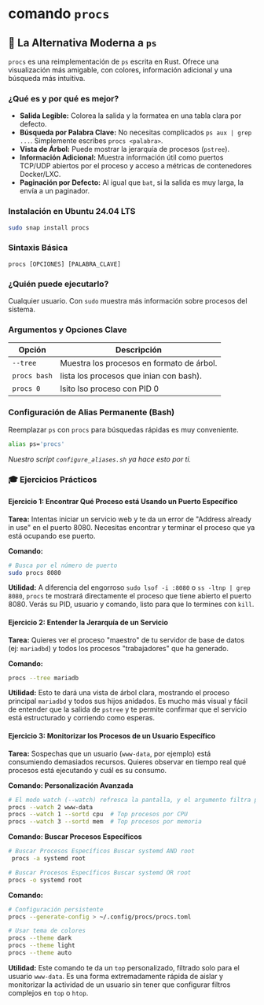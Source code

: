 # comando `procs`

## 🚀 La Alternativa Moderna a `ps`

`procs` es una reimplementación de `ps` escrita en Rust. Ofrece una visualización más amigable, con colores, información adicional y una búsqueda más intuitiva.

### ¿Qué es y por qué es mejor?

-   **Salida Legible:** Colorea la salida y la formatea en una tabla clara por defecto.
-   **Búsqueda por Palabra Clave:** No necesitas complicados `ps aux | grep ...`. Simplemente escribes `procs <palabra>`.
-   **Vista de Árbol:** Puede mostrar la jerarquía de procesos (`pstree`).
-   **Información Adicional:** Muestra información útil como puertos TCP/UDP abiertos por el proceso y acceso a métricas de contenedores Docker/LXC.
-   **Paginación por Defecto:** Al igual que `bat`, si la salida es muy larga, la envía a un paginador.

### Instalación en Ubuntu 24.04 LTS

```bash
sudo snap install procs
```

### Sintaxis Básica

```
procs [OPCIONES] [PALABRA_CLAVE]
```

### ¿Quién puede ejecutarlo?

Cualquier usuario. Con `sudo` muestra más información sobre procesos del sistema.

### Argumentos y Opciones Clave

| Opción           | Descripción                                                                 |
| ---------------- | --------------------------------------------------------------------------- |
| `--tree`         | Muestra los procesos en formato de árbol.                                   |
| `procs bash`     | lista los procesos que inian con bash).                                     |
| `procs 0`        | lsito lso proceso con PID 0                                                 |


### Configuración de Alias Permanente (Bash)

Reemplazar `ps` con `procs` para búsquedas rápidas es muy conveniente.

```bash
alias ps='procs'
```
*Nuestro script `configure_aliases.sh` ya hace esto por ti.*

### 🎓 Ejercicios Prácticos

#### Ejercicio 1: Encontrar Qué Proceso está Usando un Puerto Específico

**Tarea:** Intentas iniciar un servicio web y te da un error de "Address already in use" en el puerto 8080. Necesitas encontrar y terminar el proceso que ya está ocupando ese puerto.

**Comando:**
```bash
# Busca por el número de puerto
sudo procs 8080
```
**Utilidad:** A diferencia del engorroso `sudo lsof -i :8080` o `ss -ltnp | grep 8080`, `procs` te mostrará directamente el proceso que tiene abierto el puerto 8080. Verás su PID, usuario y comando, listo para que lo termines con `kill`.

#### Ejercicio 2: Entender la Jerarquía de un Servicio

**Tarea:** Quieres ver el proceso "maestro" de tu servidor de base de datos (ej: `mariadbd`) y todos los procesos "trabajadores" que ha generado.

**Comando:**
```bash
procs --tree mariadb
```
**Utilidad:** Esto te dará una vista de árbol clara, mostrando el proceso principal `mariadbd` y todos sus hijos anidados. Es mucho más visual y fácil de entender que la salida de `pstree` y te permite confirmar que el servicio está estructurado y corriendo como esperas.

#### Ejercicio 3: Monitorizar los Procesos de un Usuario Específico

**Tarea:** Sospechas que un usuario (`www-data`, por ejemplo) está consumiendo demasiados recursos. Quieres observar en tiempo real qué procesos está ejecutando y cuál es su consumo.

**Comando: Personalización Avanzada**
```bash
# El modo watch (--watch) refresca la pantalla, y el argumento filtra por usuario
procs --watch 2 www-data
procs --watch 1 --sortd cpu  # Top procesos por CPU
procs --watch 3 --sortd mem  # Top procesos por memoria
```

**Comando: Buscar Procesos Específicos**
```bash
# Buscar Procesos Específicos Buscar systemd AND root
 procs -a systemd root

# Buscar Procesos Específicos Buscar systemd OR root
procs -o systemd root
```

**Comando:**
```bash
# Configuración persistente
procs --generate-config > ~/.config/procs/procs.toml

# Usar tema de colores
procs --theme dark
procs --theme light
procs --theme auto
```

**Utilidad:** Este comando te da un `top` personalizado, filtrado solo para el usuario `www-data`. Es una forma extremadamente rápida de aislar y monitorizar la actividad de un usuario sin tener que configurar filtros complejos en `top` o `htop`.
